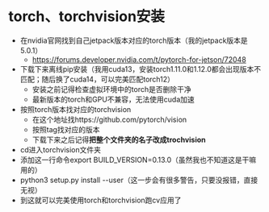 # torch、torchvision安装
- 在nvidia官网找到自己jetpack版本对应的torch版本（我的jetpack版本是5.0.1）
    + https://forums.developer.nvidia.com/t/pytorch-for-jetson/72048  
- 下载下来离线pip安装（我用cuda13，安装torch1.11.0和1.12.0都会出现版本不匹配；随后换了cuda14，可以完美匹配torch12）
  + 安装之前记得检查虚拟环境中的torch是否删除干净
  + 最新版本的torch和GPU不兼容，无法使用cuda加速
- 按照torch版本找对应的torchvision
  + 在这个地址找https://github.com/pytorch/vision
  + 按照tag找对应的版本
  + 下载下来之后记得**把整个文件夹的名子改成trochvision**
- cd进入torchvision文件夹
- 添加这一行命令export BUILD_VERSION=0.13.0（虽然我也不知道这是干嘛用的）
- python3 setup.py install --user（这一步会有很多警告，只要没报错，直接无视）
- 到这就可以完美使用torch和torchvision跑cv应用了

  

